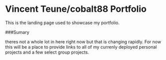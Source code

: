 # Vincent Teune/cobalt88 Portfolio

This is the landing page used to showcase my portfolio.

###Sumary

theres not a whole lot in here right now but that is changing rapidly. 
For now this will be a place to provide links to all of my currenly deployed personal projects and a few select group projects. 
